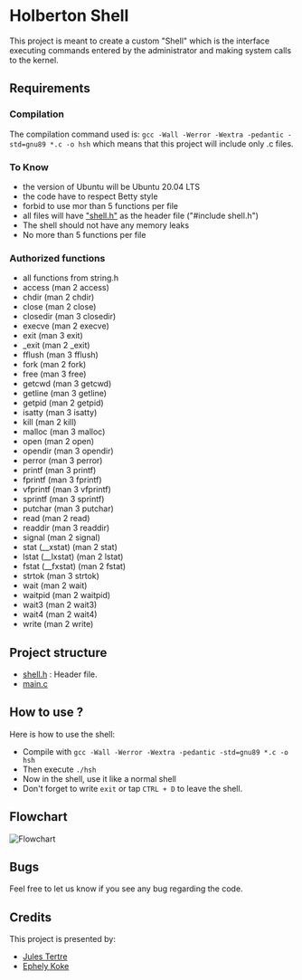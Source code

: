 # Holberton Shell

This project is meant to create a custom "Shell" which is the interface executing commands 
entered by the administrator and making system calls to the kernel.

## Requirements

### Compilation
The compilation command used is:
`gcc -Wall -Werror -Wextra -pedantic -std=gnu89 *.c -o hsh`
which means that this project will include only .c files.

### To Know
- the version of Ubuntu will be Ubuntu 20.04 LTS
- the code have to respect Betty style
- forbid to use mor than 5 functions per file
- all files will have ["shell.h"](./shell.h) as the header file ("#include shell.h")
- The shell should not have any memory leaks
- No more than 5 functions per file

### Authorized functions
- all functions from string.h
- access (man 2 access)
- chdir (man 2 chdir)
- close (man 2 close)
- closedir (man 3 closedir)
- execve (man 2 execve)
- exit (man 3 exit)
- _exit (man 2 _exit)
- fflush (man 3 fflush)
- fork (man 2 fork)
- free (man 3 free)
- getcwd (man 3 getcwd)
- getline (man 3 getline)
- getpid (man 2 getpid)
- isatty (man 3 isatty)
- kill (man 2 kill)
- malloc (man 3 malloc)
- open (man 2 open)
- opendir (man 3 opendir)
- perror (man 3 perror)
- printf (man 3 printf)
- fprintf (man 3 fprintf)
- vfprintf (man 3 vfprintf)
- sprintf (man 3 sprintf)
- putchar (man 3 putchar)
- read (man 2 read)
- readdir (man 3 readdir)
- signal (man 2 signal)
- stat (__xstat) (man 2 stat)
- lstat (__lxstat) (man 2 lstat)
- fstat (__fxstat) (man 2 fstat)
- strtok (man 3 strtok)
- wait (man 2 wait)
- waitpid (man 2 waitpid)
- wait3 (man 2 wait3)
- wait4 (man 2 wait4)
- write (man 2 write)


## Project structure
- [shell.h](./shell.h) : Header file.
- [main.c](./main.c)



## How to use ?
Here is how to use the shell:

- Compile with `gcc -Wall -Werror -Wextra -pedantic -std=gnu89 *.c -o hsh`
- Then execute `./hsh`
- Now in the shell, use it like a normal shell
- Don't forget to write `exit` or tap `CTRL + D` to leave the shell.

## Flowchart
![Flowchart](image/flowchart.png)

## Bugs
Feel free to let us know if you see any bug regarding the code.

## Credits
This project is presented by:
- [Jules Tertre](https://github.com/notsayy)
- [Ephely Koke](https://github.com/ephely)